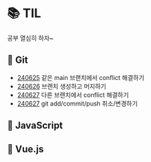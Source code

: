 # 📚 TIL
공부 열심히 하자~

## 📖 Git
* [240625](./Git/240625.md) 같은 main 브랜치에서 conflict 해결하기
* [240626](./Git/240626.md) 브랜치 생성하고 머지하기
* [240627](./Git/240627.md) 다른 브랜치에서 conflict 해결하기
* [240627](./Git/240701.md) git add/commit/push 취소/변경하기
## 📖 JavaScript


## 📖 Vue.js
